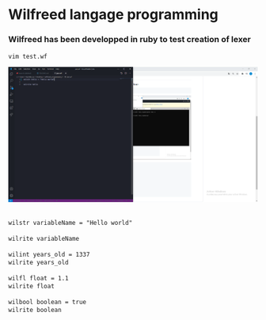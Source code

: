# Wilfreed langage programming

### Wilfreed has been developped in ruby to test creation of lexer

```
vim test.wf
```

<img src="https://github.com/0xpFu/Wilfreed-langage-programming/blob/master/Screenshot_1.png">

```wilfreed

wilstr variableName = "Hello world"

wilrite variableName

wilint years_old = 1337
wilrite years_old

wilfl float = 1.1
wilrite float

wilbool boolean = true
wilrite boolean

```
